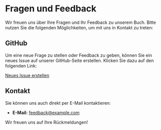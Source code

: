 # Fragen und Feedback

Wir freuen uns über Ihre Fragen und Ihr Feedback zu unserem Buch. Bitte nutzen Sie die folgenden Möglichkeiten, um mit uns in Kontakt zu treten:

## GitHub

Um eine neue Frage zu stellen oder Feedback zu geben, können Sie ein neues Issue auf unserer GitHub-Seite erstellen. Klicken Sie dazu auf den folgenden Link:

<a href="https://github.com/quadriga-dk/Book_Template/issues/new" class="external-link" target="_blank">
    Neues Issue erstellen
</a>

## Kontakt

Sie können uns auch direkt per E-Mail kontaktieren:

- **E-Mail:** feedback@example.com

Wir freuen uns auf Ihre Rückmeldungen!
